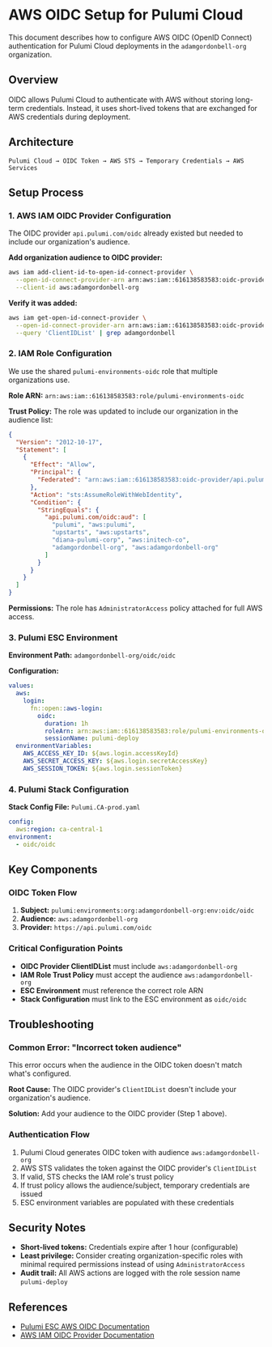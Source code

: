 # AWS OIDC Setup for Pulumi Cloud

This document describes how to configure AWS OIDC (OpenID Connect) authentication for Pulumi Cloud deployments in the `adamgordonbell-org` organization.

## Overview

OIDC allows Pulumi Cloud to authenticate with AWS without storing long-term credentials. Instead, it uses short-lived tokens that are exchanged for AWS credentials during deployment.

## Architecture

```
Pulumi Cloud → OIDC Token → AWS STS → Temporary Credentials → AWS Services
```

## Setup Process

### 1. AWS IAM OIDC Provider Configuration

The OIDC provider `api.pulumi.com/oidc` already existed but needed to include our organization's audience.

**Add organization audience to OIDC provider:**
```bash
aws iam add-client-id-to-open-id-connect-provider \
  --open-id-connect-provider-arn arn:aws:iam::616138583583:oidc-provider/api.pulumi.com/oidc \
  --client-id aws:adamgordonbell-org
```

**Verify it was added:**
```bash
aws iam get-open-id-connect-provider \
  --open-id-connect-provider-arn arn:aws:iam::616138583583:oidc-provider/api.pulumi.com/oidc \
  --query 'ClientIDList' | grep adamgordonbell
```

### 2. IAM Role Configuration

We use the shared `pulumi-environments-oidc` role that multiple organizations use.

**Role ARN:** `arn:aws:iam::616138583583:role/pulumi-environments-oidc`

**Trust Policy:** The role was updated to include our organization in the audience list:
```json
{
  "Version": "2012-10-17",
  "Statement": [
    {
      "Effect": "Allow",
      "Principal": {
        "Federated": "arn:aws:iam::616138583583:oidc-provider/api.pulumi.com/oidc"
      },
      "Action": "sts:AssumeRoleWithWebIdentity",
      "Condition": {
        "StringEquals": {
          "api.pulumi.com/oidc:aud": [
            "pulumi", "aws:pulumi",
            "upstarts", "aws:upstarts",
            "diana-pulumi-corp", "aws:initech-co",
            "adamgordonbell-org", "aws:adamgordonbell-org"
          ]
        }
      }
    }
  ]
}
```

**Permissions:** The role has `AdministratorAccess` policy attached for full AWS access.

### 3. Pulumi ESC Environment

**Environment Path:** `adamgordonbell-org/oidc/oidc`

**Configuration:**
```yaml
values:
  aws:
    login:
      fn::open::aws-login:
        oidc:
          duration: 1h
          roleArn: arn:aws:iam::616138583583:role/pulumi-environments-oidc
          sessionName: pulumi-deploy
  environmentVariables:
    AWS_ACCESS_KEY_ID: ${aws.login.accessKeyId}
    AWS_SECRET_ACCESS_KEY: ${aws.login.secretAccessKey}
    AWS_SESSION_TOKEN: ${aws.login.sessionToken}
```

### 4. Pulumi Stack Configuration

**Stack Config File:** `Pulumi.CA-prod.yaml`
```yaml
config:
  aws:region: ca-central-1
environment:
  - oidc/oidc
```

## Key Components

### OIDC Token Flow
1. **Subject:** `pulumi:environments:org:adamgordonbell-org:env:oidc/oidc`
2. **Audience:** `aws:adamgordonbell-org`
3. **Provider:** `https://api.pulumi.com/oidc`

### Critical Configuration Points
- **OIDC Provider ClientIDList** must include `aws:adamgordonbell-org`
- **IAM Role Trust Policy** must accept the audience `aws:adamgordonbell-org`
- **ESC Environment** must reference the correct role ARN
- **Stack Configuration** must link to the ESC environment as `oidc/oidc`

## Troubleshooting

### Common Error: "Incorrect token audience"
This error occurs when the audience in the OIDC token doesn't match what's configured.

**Root Cause:** The OIDC provider's `ClientIDList` doesn't include your organization's audience.

**Solution:** Add your audience to the OIDC provider (Step 1 above).

### Authentication Flow
1. Pulumi Cloud generates OIDC token with audience `aws:adamgordonbell-org`
2. AWS STS validates the token against the OIDC provider's `ClientIDList`
3. If valid, STS checks the IAM role's trust policy
4. If trust policy allows the audience/subject, temporary credentials are issued
5. ESC environment variables are populated with these credentials

## Security Notes

- **Short-lived tokens:** Credentials expire after 1 hour (configurable)
- **Least privilege:** Consider creating organization-specific roles with minimal required permissions instead of using `AdministratorAccess`
- **Audit trail:** All AWS actions are logged with the role session name `pulumi-deploy`

## References

- [Pulumi ESC AWS OIDC Documentation](https://www.pulumi.com/docs/esc/providers/aws-oidc/)
- [AWS IAM OIDC Provider Documentation](https://docs.aws.amazon.com/IAM/latest/UserGuide/id_roles_providers_create_oidc.html)